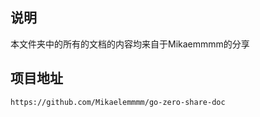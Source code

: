 ## 说明

本文件夹中的所有的文档的内容均来自于Mikaemmmm的分享



## 项目地址

``` 
https://github.com/Mikaelemmmm/go-zero-share-doc
```



